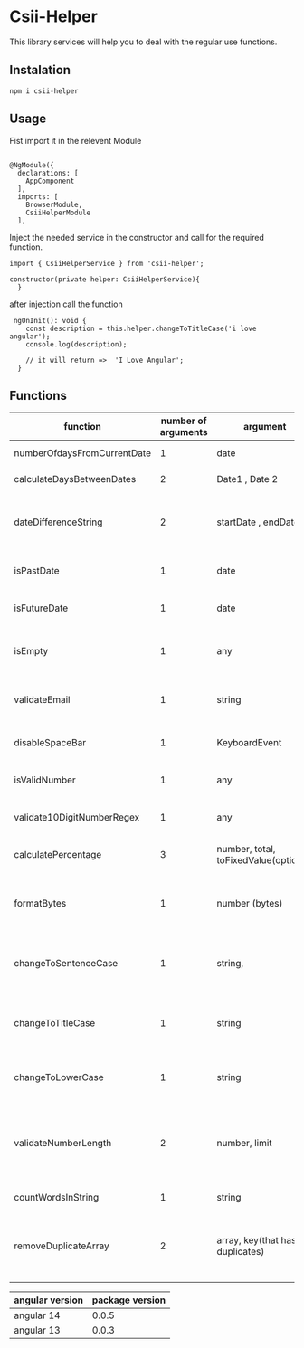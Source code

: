 # Csii-Helper

This library services will help you to deal with the regular use functions.

## Instalation

```npm i csii-helper```

## Usage
Fist import it in the relevent Module
```

@NgModule({
  declarations: [
    AppComponent
  ],
  imports: [
    BrowserModule,
    CsiiHelperModule
  ],

```


Inject the needed service in the constructor and call for the required function.
```
import { CsiiHelperService } from 'csii-helper';

```
```
constructor(private helper: CsiiHelperService){
  }
```
after injection call the function

```
 ngOnInit(): void {
	const description = this.helper.changeToTitleCase('i love angular');
	console.log(description);
	
	// it will return =>  'I Love Angular';
  }
```


## Functions

|   function        						| number of arguments |    argument   				|     returns   																				|   service    						|
| -------------                 | ------------- 			| ------------- 				|------------- 																					| ------------- 					|
| numberOfdaysFromCurrentDate   | 1  									| date						  		| number (eg: 4)  																			|  CsiiDateHelperService  |
| calculateDaysBetweenDates     | 2  									| Date1 , Date 2  			| number (eg: 7)  																			|  CsiiDateHelperService  |
| dateDifferenceString     			| 2 								  | startDate , endDate 	| number (eg: 3 Years 4 months 7 days)  								|  CsiiDateHelperService  |
| isPastDate					     			| 1									  | date								 	| boolean (eg: true)  																	|  CsiiDateHelperService  |
| isFutureDate					   			| 1									  | date								 	| boolean (eg: false)  																	|  CsiiDateHelperService  |
| isEmpty								   			| 1									  | any									 	| boolean (eg: true if empty)  													|  CsiiHelperService		  |
| validateEmail					   			| 1									  | string							 	| boolean (eg: true if email is valid)									|  CsiiHelperService		  |
| disableSpaceBar				   			| 1									  | KeyboardEvent				 	| boolean (eg: true)          													|  CsiiHelperService		  |
| isValidNumber					   			| 1									  | any									 	| boolean (eg: true)          													|  CsiiHelperService		  |
| validate10DigitNumberRegex		| 1									  | any									 	| boolean (eg: true)          													|  CsiiHelperService		  |
| calculatePercentage						| 3									  | number, total, toFixedValue(optional)	| boolean (eg: true)          					|  CsiiHelperService		  |
| formatBytes										| 1									  | number (bytes)			 	| string (eg: 21.5kb or 1.2Mb)    											|  CsiiHelperService		  |
| changeToSentenceCase					| 1									  | string, 							| string (eg: Hello world. Its ok.)   	       					|  CsiiHelperService		  |
| changeToTitleCase							| 1									  | string								| string (Convert First Letter Capital)									|  CsiiHelperService		  |
| changeToLowerCase							| 1									  | string								| string (convert to small letter)											|  CsiiHelperService		  |
| validateNumberLength					| 2									  | number, limit					| boolean (return true if limit matches number length)	|  CsiiHelperService		  |
| countWordsInString					| 1									  | string					| number (e.g 35)	|  CsiiHelperService		  |
| removeDuplicateArray					|2									  | array, key(that has duplicates)					| it will return array with unique values	|  CsiiHelperService		  |



| angular version  | package version |
| ------------- | ------------- |
| angular 14  | 0.0.5  |
| angular 13  | 0.0.3  |


